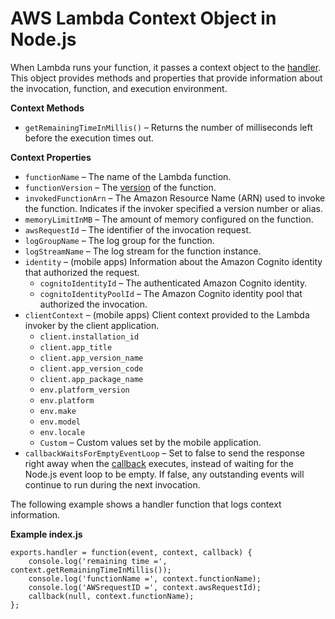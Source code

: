 # AWS Lambda Context Object in Node\.js<a name="nodejs-prog-model-context"></a>

When Lambda runs your function, it passes a context object to the [handler](nodejs-prog-model-handler.md)\. This object provides methods and properties that provide information about the invocation, function, and execution environment\.

**Context Methods**
+ `getRemainingTimeInMillis()` – Returns the number of milliseconds left before the execution times out\.

**Context Properties**
+ `functionName` – The name of the Lambda function\.
+ `functionVersion` – The [version](versioning-aliases.md) of the function\.
+ `invokedFunctionArn` – The Amazon Resource Name \(ARN\) used to invoke the function\. Indicates if the invoker specified a version number or alias\.
+ `memoryLimitInMB` – The amount of memory configured on the function\.
+ `awsRequestId` – The identifier of the invocation request\.
+ `logGroupName` – The log group for the function\.
+ `logStreamName` – The log stream for the function instance\.
+ `identity` – \(mobile apps\) Information about the Amazon Cognito identity that authorized the request\.
  + `cognitoIdentityId` – The authenticated Amazon Cognito identity\.
  + `cognitoIdentityPoolId` – The Amazon Cognito identity pool that authorized the invocation\.
+ `clientContext` – \(mobile apps\) Client context provided to the Lambda invoker by the client application\.
  + `client.installation_id`
  + `client.app_title`
  + `client.app_version_name`
  + `client.app_version_code`
  + `client.app_package_name`
  + `env.platform_version`
  + `env.platform`
  + `env.make`
  + `env.model`
  + `env.locale`
  + `Custom` – Custom values set by the mobile application\.
+ `callbackWaitsForEmptyEventLoop` – Set to false to send the response right away when the [callback](nodejs-prog-model-handler.md#nodejs-prog-model-handler-callback) executes, instead of waiting for the Node\.js event loop to be empty\. If false, any outstanding events will continue to run during the next invocation\.

The following example shows a handler function that logs context information\.

**Example index\.js**  

```
exports.handler = function(event, context, callback) {
    console.log('remaining time =', context.getRemainingTimeInMillis());
    console.log('functionName =', context.functionName);
    console.log('AWSrequestID =', context.awsRequestId);
    callback(null, context.functionName);
};
```